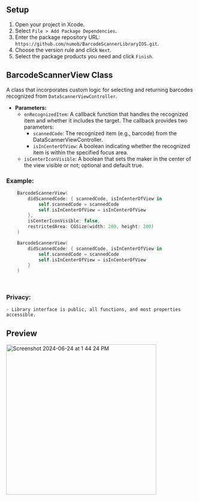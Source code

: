 ## Setup

1. Open your project in Xcode.
2. Select `File > Add Package Dependencies`.
3. Enter the package repository URL: `https://github.com/numob/BarcodeScannerLibraryIOS.git`.
4. Choose the version rule and click `Next`.
5. Select the package products you need and click `Finish`.

## BarcodeScannerView Class

A class that incorporates custom logic for selecting and returning barcodes recognized from `DataScannerViewController`.

- **Parameters:**
  - `onRecognizedItem`: A callback function that handles the recognized item and whether it includes the target. The callback provides two parameters:
    - `scannedCode`: The recognized item (e.g., barcode) from the DataScannerViewController.
    - `isInCenterOfView`: A boolean indicating whether the recognized item is within the specified focus area.
  - `isCenterIconVisible`: A boolean that sets the maker in the center of the view visible or not; optional and default true.
  
### Example:
```swift
    BarcodeScannerView(
        didScannedCode: { scannedCode, isInCenterOfView in
            self.scannedCode = scannedCode
            self.isInCenterOfView = isInCenterOfView
        },
        isCenterIconVisible: false,
        restrictedArea: CGSize(width: 200, height: 200)
    )

    BarcodeScannerView(
        didScannedCode: { scannedCode, isInCenterOfView in
            self.scannedCode = scannedCode
            self.isInCenterOfView = isInCenterOfView
        }
    )

  
```

### Privacy:  
    - Library interface is public, all functions, and most properties accessible. 

## Preview
<img src="https://github.com/numob/BarcodeScannerLibraryIOS/assets/164918815/6d877515-9bbf-4189-a901-6f2b0821fcd5" alt="Screenshot 2024-06-24 at 1 44 24 PM" width="400"/>



